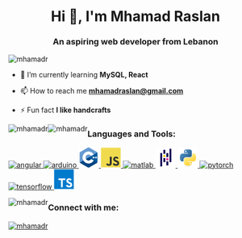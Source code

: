 
<h1 align="center">Hi 👋, I'm Mhamad Raslan</h1>
<h3 align="center">An aspiring web developer from Lebanon</h3>

<p align="left"> <img src="https://komarev.com/ghpvc/?username=mhamadr&label=Profile%20views&color=0e75b6&style=flat" alt="mhamadr" /> </p>

- 🌱 I’m currently learning **MySQL, React**

- 📫 How to reach me **mhamadraslan@gmail.com**

- ⚡ Fun fact **I like handcrafts**

<p><img align="left" src="https://github-readme-stats.vercel.app/api?username=mhamadr&theme=algolia&show_icons=true&locale=en" alt="mhamadr" /></p>

<p><img align="left" src="https://github-readme-streak-stats.herokuapp.com/?user=mhamadr&theme=algolia" alt="mhamadr" /></p>

<h3 align="left">Languages and Tools:</h3>
<p align="left"> <a href="https://angular.io" target="_blank" rel="noreferrer"> <img src="https://angular.io/assets/images/logos/angular/angular.svg" alt="angular" width="40" height="40"/> </a> <a href="https://www.arduino.cc/" target="_blank" rel="noreferrer"> <img src="https://cdn.worldvectorlogo.com/logos/arduino-1.svg" alt="arduino" width="40" height="40"/> </a> <a href="https://www.w3schools.com/cpp/" target="_blank" rel="noreferrer"> <img src="https://raw.githubusercontent.com/devicons/devicon/master/icons/cplusplus/cplusplus-original.svg" alt="cplusplus" width="40" height="40"/> </a> <a href="https://developer.mozilla.org/en-US/docs/Web/JavaScript" target="_blank" rel="noreferrer"> <img src="https://raw.githubusercontent.com/devicons/devicon/master/icons/javascript/javascript-original.svg" alt="javascript" width="40" height="40"/> </a> <a href="https://www.mathworks.com/" target="_blank" rel="noreferrer"> <img src="https://upload.wikimedia.org/wikipedia/commons/2/21/Matlab_Logo.png" alt="matlab" width="40" height="40"/> </a> <a href="https://pandas.pydata.org/" target="_blank" rel="noreferrer"> <img src="https://raw.githubusercontent.com/devicons/devicon/2ae2a900d2f041da66e950e4d48052658d850630/icons/pandas/pandas-original.svg" alt="pandas" width="40" height="40"/> </a> <a href="https://www.python.org" target="_blank" rel="noreferrer"> <img src="https://raw.githubusercontent.com/devicons/devicon/master/icons/python/python-original.svg" alt="python" width="40" height="40"/> </a> <a href="https://pytorch.org/" target="_blank" rel="noreferrer"> <img src="https://www.vectorlogo.zone/logos/pytorch/pytorch-icon.svg" alt="pytorch" width="40" height="40"/> </a> <a href="https://www.tensorflow.org" target="_blank" rel="noreferrer"> <img src="https://www.vectorlogo.zone/logos/tensorflow/tensorflow-icon.svg" alt="tensorflow" width="40" height="40"/> </a> <a href="https://www.typescriptlang.org/" target="_blank" rel="noreferrer"> <img src="https://raw.githubusercontent.com/devicons/devicon/master/icons/typescript/typescript-original.svg" alt="typescript" width="40" height="40"/> </a> </p>

<p><img align="left" src="https://github-readme-stats.vercel.app/api/top-langs?username=mhamadr&show_icons=true&locale=en&layout=compact" alt="mhamadr" /></p>

<h3 align="left">Connect with me:</h3>
<p align="left">
<a href="https://codepen.io/mhamadr" target="blank"><img align="center" src="https://raw.githubusercontent.com/rahuldkjain/github-profile-readme-generator/master/src/images/icons/Social/codepen.svg" alt="mhamadr" height="30" width="40" /></a>
</p>
